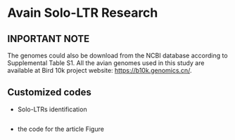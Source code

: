 # Avain Solo-LTR Research
## INPORTANT NOTE
The genomes could also be download from the NCBI database according to Supplemental Table S1. All the avian genomes used in this study are available at Bird 10k project website: https://b10k.genomics.cn/.

## Customized codes
* Solo-LTRs identification
```bash

```
* the code for the article Figure
```R

```
